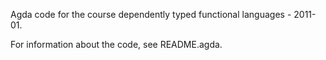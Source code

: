 Agda code for the course dependently typed functional
languages - 2011-01.

For information about the code, see README.agda.
